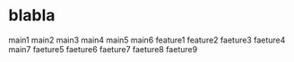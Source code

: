# blabla
main1
main2
main3
main4
main5
main6
feature1
feature2
faeture3
faeture4
main7
faeture5
faeture6
faeture7
faeture8
faeture9
